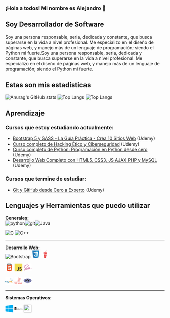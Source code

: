 
### ¡Hola a todos! Mi nombre es Alejandro  <!-- - aka [Mr-T-Bones][Facebook] -->👋

## Soy Desarrollador de Software
Soy una persona responsable, seria, dedicada y constante, que busca superarse en la vida a nivel profesional. Me especializo en el diseño de páginas web, y manejo más de un lenguaje de programación; siendo el Python mi fuerte.Soy una persona responsable, seria, dedicada y constante, que busca superarse en la vida a nivel profesional. Me especializo en el diseño de páginas web, y manejo más de un lenguaje de programación; siendo el Python mi fuerte.


## Estas son mis estadísticas

![Anurag's GitHub stats](https://github-readme-stats.vercel.app/api?username=Mr-T-Bones&theme=dark)
![Top Langs](https://github-readme-stats.vercel.app/api/top-langs/?username=Mr-T-Bones&layout=donut&theme=radical)
![Top Langs](https://github-readme-stats.vercel.app/api/top-langs/?username=Mr-T-Bones&langs_count=8&theme=tokyonight)

## Aprendizaje

### Cursos que estoy estudiando actualmente:

- [Bootstrap 5 y SASS - La Guía Práctica - Crea 10 Sitios Web][Curso 1] (Udemy)
- [Curso completo de Hacking Ético y Ciberseguridad][Curso 2] (Udemy)
- [Curso completo de Python: Programación en Python desde cero][Curso 3] (Udemy)
- [Desarrollo Web Completo con HTML5, CSS3, JS AJAX PHP y MySQL][Curso 4] (Udemy)


### Cursos que termine de estudiar:
- [Git y GitHub desde Cero a Experto][Curso 5] (Udemy)




## Lenguajes y Herramientas que puedo utilizar

__Generales:__ 
<br />
<img src="https://raw.githubusercontent.com/jmnote/z-icons/master/svg/python.svg" width="25" height="25" alt="python"><img src="https://raw.githubusercontent.com/jmnote/z-icons/master/svg/git.svg" width="25" height="25" alt="git"><img src="https://raw.githubusercontent.com/jmnote/z-icons/master/svg/java.svg" width="25" height="25" alt="Java"> 

<img src="https://raw.githubusercontent.com/jmnote/z-icons/master/svg/c.svg" alt="C" width="25" height="25"> <img src="https://raw.githubusercontent.com/jmnote/z-icons/master/svg/cpp.svg" alt="C++" width="25" height="25">

----
__Desarrollo Web:__
<br />
<img src="https://raw.githubusercontent.com/jmnote/z-icons/master/svg/bootstrap.svg" alt="Bootstrap" width="25" height="25"> <img src="https://raw.githubusercontent.com/devicons/devicon/55609aa5bd817ff167afce0d965585c92040787a/icons/css3/css3-original.svg" alt="css" width="25" height="25"> <img src="https://raw.githubusercontent.com/devicons/devicon/55609aa5bd817ff167afce0d965585c92040787a/icons/gulp/gulp-plain.svg" alt="gulp" width="25" height="25">

<img src="https://raw.githubusercontent.com/devicons/devicon/55609aa5bd817ff167afce0d965585c92040787a/icons/html5/html5-original-wordmark.svg" alt="html" width="25" height="25"> <img src="https://raw.githubusercontent.com/devicons/devicon/55609aa5bd817ff167afce0d965585c92040787a/icons/javascript/javascript-original.svg" alt="js" width="25" height="25"> <img src="https://raw.githubusercontent.com/devicons/devicon/55609aa5bd817ff167afce0d965585c92040787a/icons/sass/sass-original.svg" alt="" width="25" height="25">

<img src="https://raw.githubusercontent.com/devicons/devicon/55609aa5bd817ff167afce0d965585c92040787a/icons/mysql/mysql-original-wordmark.svg" alt="mysql" width="25" height="25"> <img src="https://raw.githubusercontent.com/devicons/devicon/55609aa5bd817ff167afce0d965585c92040787a/icons/microsoftsqlserver/microsoftsqlserver-plain-wordmark.svg" alt="micsql" width="25" height="25"> <img src="https://raw.githubusercontent.com/devicons/devicon/55609aa5bd817ff167afce0d965585c92040787a/icons/php/php-original.svg" alt="php" width="25" height="25">

---
__Sistemas Operativos:__

<img src="https://raw.githubusercontent.com/devicons/devicon/55609aa5bd817ff167afce0d965585c92040787a/icons/windows8/windows8-original.svg" alt="win" width="25" height="25"> <img src="https://raw.githubusercontent.com/devicons/devicon/55609aa5bd817ff167afce0d965585c92040787a/icons/ubuntu/ubuntu-plain-wordmark.svg" alt="ubuntu" width="25" height="25"> <img src="https://upload.wikimedia.org/wikipedia/commons/thumb/2/2b/Kali-dragon-icon.svg/768px-Kali-dragon-icon.svg.png?20211125065834" alt="" width="25" height="25">

<!--<br />
<img src="" alt="" width="25" height="25">
<br />-->

[Curso 1]:https://www.udemy.com/course/aprende-bootstrap-4-el-framework-responsive-html5-css3-y-js/
[Curso 2]:https://www.udemy.com/course/curso-completo-de-hacking-etico-y-ciberseguridad/
[Curso 3]:https://www.udemy.com/course/curso-completo-de-python-3/
[Curso 4]:https://www.udemy.com/course/desarrollo-web-completo-con-html5-css3-js-php-y-mysql/
[Curso 5]:https://www.udemy.com/course/git-y-github-desde-cero-a-experto/
